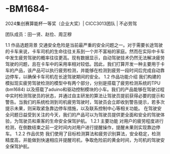 # -BM1684-
2024集创赛算能杯一等奖（企业大奖）| CICC3013团队 | 不必劳驾

团队成员：田一贤、赵俭、周芷穆

1.1 作品选题背景
交通安全危险是当前最严重的安全问题之一。对于需要长途驾驶的卡车来说，卡车司机的生命往往关系到一个并不富裕的家庭。然而在实际中卡车中发生疲劳驾驶的概率往往更高。现有数据显示，自动驾驶技术仍然无法解决疲劳驾驶的问题，且在卡车中的采用率相对较低。因此，我们打算开发一种主要用于卡车的产品，该产品可以执行疲劳检测，并能够在检测到疲劳一段时间后完成自动靠边停车，以确保卡车司机在长途驾驶期间的安全。
1.2 作品功能介绍
我们构建的模拟现实疲劳驾驶检测的模型中有两个部分，分别是搭载了疲劳检测系统的TPU (bm1684) 以及搭载了aduino和驱动控制模块的小车。我们的产品能够在驾驶过程中实时检测驾驶员的状态，并通过自主研发的算法让驾驶员提前获得必要的提示和警告。当我们的系统检测到司机疲劳驾驶时，驾驶员会立即收到警告提示，若多次提示未果，则采取紧急靠边停车措施，以及联系控制中心等相关功能。
在驾驶安全问题日益受到关注的今天，我们的产品可以为驾驶员提供更全面和安全的驾驶体验，为驾驶员和乘客的生命安全保驾护航。
1.2.1 主要功能
对用户的疲劳程度进行检测，在倒数结束之前一定时间内对用户进行提醒操作，提醒未果则实现靠边停车。
1.2.2 作品优势
我们使用了目标检测算法和疲劳识别算法，安全稳定，检测精度高，并能做到快速相应并提醒司机，争取危险前的黄金时间，为司机的驾驶安全保驾护航。
